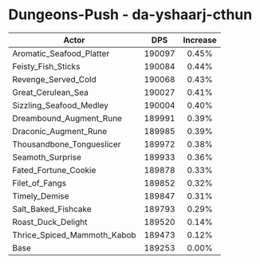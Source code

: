 # Dungeons-Push - da-yshaarj-cthun
| Actor | DPS | Increase |
|---|:---:|:---:|
|Aromatic_Seafood_Platter|190097|0.45%|
|Feisty_Fish_Sticks|190084|0.44%|
|Revenge_Served_Cold|190068|0.43%|
|Great_Cerulean_Sea|190027|0.41%|
|Sizzling_Seafood_Medley|190004|0.40%|
|Dreambound_Augment_Rune|189991|0.39%|
|Draconic_Augment_Rune|189985|0.39%|
|Thousandbone_Tongueslicer|189972|0.38%|
|Seamoth_Surprise|189933|0.36%|
|Fated_Fortune_Cookie|189878|0.33%|
|Filet_of_Fangs|189852|0.32%|
|Timely_Demise|189847|0.31%|
|Salt_Baked_Fishcake|189793|0.29%|
|Roast_Duck_Delight|189520|0.14%|
|Thrice_Spiced_Mammoth_Kabob|189473|0.12%|
|Base|189253|0.00%|
